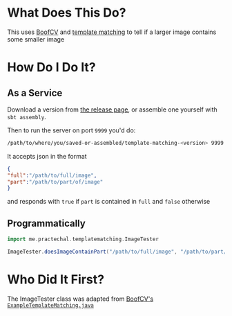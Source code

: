# What Does This Do?
This uses [BoofCV](http://boofcv.org) and [template matching](https://en.wikipedia.org/wiki/Template_matching) to tell if a larger image contains some smaller image

# How Do I Do It?
## As a Service
Download a version from [the release page](https://github.com/emanresusername/template-matching/releases), or assemble one yourself with `sbt assembly`.

Then to run the server on port `9999` you'd do:
```sh
/path/to/where/you/saved-or-assembled/template-matching-<version> 9999
```

It accepts json in the format

```json
{
"full":"/path/to/full/image",
"part":"/path/to/part/of/image"
}
```

and responds with `true` if `part` is contained in `full` and `false` otherwise

## Programmatically
```scala
import me.practechal.templatematching.ImageTester

ImageTester.doesImageContainPart("/path/to/full/image", "/path/to/part/of/image")
```

# Who Did It First?
The ImageTester class was adapted from [BoofCV's `ExampleTemplateMatching.java`](https://github.com/lessthanoptimal/BoofCV/blob/master/examples/src/boofcv/examples/features/ExampleTemplateMatching.java)
